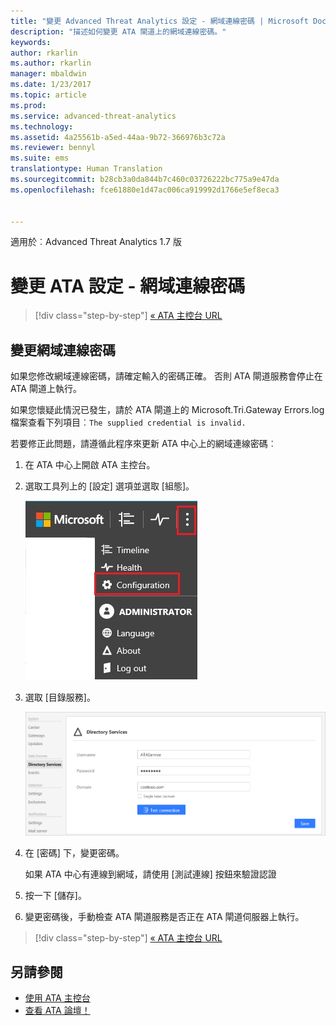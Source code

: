 ```yaml
---
title: "變更 Advanced Threat Analytics 設定 - 網域連線密碼 | Microsoft Docs"
description: "描述如何變更 ATA 閘道上的網域連線密碼。"
keywords: 
author: rkarlin
ms.author: rkarlin
manager: mbaldwin
ms.date: 1/23/2017
ms.topic: article
ms.prod: 
ms.service: advanced-threat-analytics
ms.technology: 
ms.assetid: 4a25561b-a5ed-44aa-9b72-366976b3c72a
ms.reviewer: bennyl
ms.suite: ems
translationtype: Human Translation
ms.sourcegitcommit: b28cb3a0da844b7c460c03726222bc775a9e47da
ms.openlocfilehash: fce61880e1d47ac006ca919992d1766e5ef8eca3


---
```


適用於︰Advanced Threat Analytics 1.7 版



# <a name="change-ata-configuration---domain-connectivity-password"></a>變更 ATA 設定 - 網域連線密碼

>[!div class="step-by-step"]
[« ATA 主控台 URL](modifying-ata-config-consoleurl.md)


## <a name="change-the-domain-connectivity-password"></a>變更網域連線密碼
如果您修改網域連線密碼，請確定輸入的密碼正確。 否則 ATA 閘道服務會停止在 ATA 閘道上執行。

如果您懷疑此情況已發生，請於 ATA 閘道上的 Microsoft.Tri.Gateway Errors.log 檔案查看下列項目︰`The supplied credential is invalid.`

若要修正此問題，請遵循此程序來更新 ATA 中心上的網域連線密碼︰

1.  在 ATA 中心上開啟 ATA 主控台。

2.  選取工具列上的 [設定] 選項並選取 [組態]。

    ![ATA 組態設定圖示](media/ATA-config-icon.JPG)

3.  選取 [目錄服務]。

    ![ATAA 閘道變更密碼的影像](media/ATA-GW-change-DC-password.png)

4.  在 [密碼] 下，變更密碼。

    如果 ATA 中心有連線到網域，請使用 [測試連線] 按鈕來驗證認證

5.  按一下 [儲存]。

6.  變更密碼後，手動檢查 ATA 閘道服務是否正在 ATA 閘道伺服器上執行。

>[!div class="step-by-step"]
[« ATA 主控台 URL](modifying-ata-config-consoleurl.md)

## <a name="see-also"></a>另請參閱
- [使用 ATA 主控台](working-with-ata-console.md)
- [查看 ATA 論壇！](https://social.technet.microsoft.com/Forums/security/home?forum=mata)



<!--HONumber=Feb17_HO1-->


